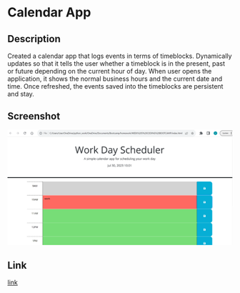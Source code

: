 # Calendar App

## Description

Created a calendar app that logs events in terms of timeblocks. Dynamically updates so that it tells 
the user whether a timeblock is in the present, past or future depending on the current hour of day.
When user opens the application, it shows the normal business hours and the current date and time. 
Once refreshed, the events saved into the timeblocks are persistent and stay.

## Screenshot
![screenshot](./Assets/new_screenshot.PNG)

## Link
[link](https://lwalker107.github.io/Calendar-App-Landen/)